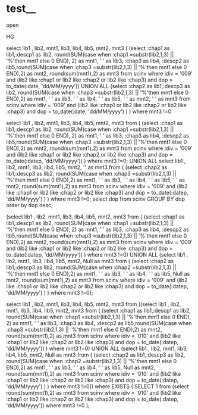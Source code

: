# test__
open



HG


select lib1 , lib2, mnt1, lib3, lib4, lib5, mnt2, mnt3 (
(select :chap1 as lib1,:descp1 as lib2, round(SUM(case when :chap1 =substr(lib2,1,3) || '%'then mnt1 else 0 END), 2) as mnt1, ' ' as lib3, :chap3 as lib4, :descp2 as lib5,round(SUM(case when :chap3 =substr(lib2,1,3) || '%'then mnt1 else 0 END),2) as mnt2, round(sum(mnt1),2) as mnt3 from scinv where idiv = '009' and (lib2 like :chap1 or lib2 like :chap2 or lib2 like :chap3) and dop = to_date(:date, 'dd/MM/yyyy'))
UNION ALL
(select :chap2 as lib1,:descp3 as lib2, round(SUM(case when :chap3 =substr(lib2,1,3) || '%'then mnt1 else 0 END),2) as mnt1, ' ' as lib3, ' ' as lib4, ' ' as lib5, ' ' as mnt2, ' ' as mnt3 from scinv where idiv = '009' and (lib2 like :chap1 or lib2 like :chap2 or lib2 like :chap3) and dop = to_date(:date, 'dd/MM/yyyy') )
)  where mnt3 !=0




select lib1 , lib2, mnt1, lib3, lib4, lib5, mnt2, mnt3 from (
(select :chap1 as lib1,:descp1 as lib2, round(SUM(case when :chap1 =substr(lib2,1,3) || '%'then mnt1 else 0 END), 2) as mnt1, ' ' as lib3, :chap3 as lib4, :descp2 as lib5,round(SUM(case when :chap3 =substr(lib2,1,3) || '%'then mnt1 else 0 END),2) as mnt2, round(sum(mnt1),2) as mnt3 from scinv where idiv = '009' and (lib2 like :chap1 or lib2 like :chap2 or lib2 like :chap3) and dop = to_date(:datep, 'dd/MM/yyyy'))
)  where mnt3 !=0;
UNION ALL
select lib1 , lib2, mnt1, lib3, lib4, lib5, mnt2, '' as mnt3 from (
(select :chap2 as lib1,:descp3 as lib2, round(SUM(case when :chap3 =substr(lib2,1,3) || '%'then mnt1 else 0 END),2) as mnt1, ' ' as lib3, ' ' as lib4, ' ' as lib5, ' ' as mnt2, round(sum(mnt1),2) as mnt3 from scinv where idiv = '009' and (lib2 like :chap1 or lib2 like :chap2 or lib2 like :chap3) and dop = to_date(:datep, 'dd/MM/yyyy') )
)  where mnt3 !=0;
select dop from scinv  GROUP BY dop order by dop desc;



(select lib1 , lib2, mnt1, lib3, lib4, lib5, mnt2, mnt3 from (
(select :chap1 as lib1,:descp1 as lib2, round(SUM(case when :chap1 =substr(lib2,1,3) || '%'then mnt1 else 0 END), 2) as mnt1, ' ' as lib3, :chap3 as lib4, :descp2 as lib5,round(SUM(case when :chap3 =substr(lib2,1,3) || '%'then mnt1 else 0 END),2) as mnt2, round(sum(mnt1),2) as mnt3 from scinv where idiv = '009' and (lib2 like :chap1 or lib2 like :chap2 or lib2 like :chap3) and dop = to_date(:datep, 'dd/MM/yyyy'))
)  where mnt3 !=0)
UNION ALL
(select lib1 , lib2, mnt1, lib3, lib4, lib5, mnt2, Null as mnt3 from (
(select :chap2 as lib1,:descp3 as lib2, round(SUM(case when :chap2 =substr(lib2,1,3) || '%'then mnt1 else 0 END),2) as mnt1, ' ' as lib3, ' ' as lib4, ' ' as lib5, Null as mnt2, round(sum(mnt1),2) as mnt3 from scinv where idiv = '009' and (lib2 like :chap1 or lib2 like :chap2 or lib2 like :chap3) and dop = to_date(:datep, 'dd/MM/yyyy') )
)  where mnt3 !=0);





select lib1 , lib2, mnt1, lib3, lib4, lib5, mnt2, mnt3 from ((select lib1 , lib2, mnt1, lib3, lib4, lib5, mnt2, mnt3 from (
(select :chap1 as lib1,:descp1 as lib2, round(SUM(case when :chap1 =substr(lib2,1,3) || '%'then mnt1 else 0 END), 2) as mnt1, ' ' as lib3, :chap3 as lib4, :descp2 as lib5,round(SUM(case when :chap3 =substr(lib2,1,3) || '%'then mnt1 else 0 END),2) as mnt2, round(sum(mnt1),2) as mnt3 from scinv where idiv = '010' and (lib2 like :chap1 or lib2 like :chap2 or lib2 like :chap3) and dop = to_date(:datep, 'dd/MM/yyyy'))
)  where mnt3 !=0)
UNION ALL
(select lib1 , lib2, mnt1, lib3, lib4, lib5, mnt2, Null as mnt3 from (
(select :chap2 as lib1,:descp3 as lib2, round(SUM(case when :chap2 =substr(lib2,1,3) || '%'then mnt1 else 0 END),2) as mnt1, ' ' as lib3, ' ' as lib4, ' ' as lib5, Null as mnt2, round(sum(mnt1),2) as mnt3 from scinv where idiv = '010' and (lib2 like :chap1 or lib2 like :chap2 or lib2 like :chap3) and dop = to_date(:datep, 'dd/MM/yyyy') )
)  where mnt3 !=0)) where  EXISTS (
        SELECT
            1
        from (select round(sum(mnt1),2) as mnt3 from scinv where idiv = '010' and (lib2 like :chap1 or lib2 like :chap2 or lib2 like :chap3) and dop = to_date(:datep, 'dd/MM/yyyy')) where mnt3 !=0
    );
